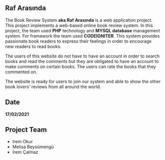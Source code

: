 ## Raf Arasında

The Book Review System **aka Raf Arasında** is a web application project. This project implements a web-based online book review system. In this project, the team used **PHP** technology and **MYSQL database** management system. For framework the team used **CODEIGNITER**. This system provides passionate book readers to express their feelings in order to encourage new readers to read books.

The users of this website do not have to have an account in order to search books and read the comments but they are obligated to have an account to make comments on certain books. The users can rate the books that they commented on.

The website is ready for users to join our system and able to show the other book lovers’ reviews from all around the world.



## Date

**17/02/2021**



## Project Team

- Irem Okur 
- Melisa Beysümengü
- İrem Çalmaz
